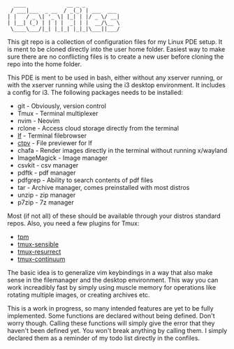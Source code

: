 ```
  ____             __ _ _
 / ___|___  _ __  / _(_) | ___  ___
| |   / _ \| '_ \| |_| | |/ _ \/ __|
| |__| (_) | | | |  _| | |  __/\__ \
 \____\___/|_| |_|_| |_|_|\___||___/
```
This git repo is a collection of configuration files for my Linux PDE setup. It is ment to be cloned directly into the user home folder.
Easiest way to make sure there are no conflicting files is to create a new user before cloning the repo into the home folder.

This PDE is ment to be used in bash, either without any xserver running, or with the xserver running while using the i3 desktop environment. It includes a config for i3.
The following packages needs to be installed:

- git - Obviously, version control
- Tmux - Terminal multiplexer
- nvim - Neovim
- rclone - Access cloud storage directly from the terminal
- [lf](https://github.com/gokcehan/lf) - Terminal filebrowser
- [ctpv](https://github.com/NikitaIvanovV/ctpv) - File previewer for lf
- chafa - Render images directly in the terminal without running x/wayland
- ImageMagick - Image manager
- csvkit - csv manager
- pdftk - pdf manager
- pdfgrep - Ability to search contents of pdf files
- tar - Archive manager, comes preinstalled with most distros
- unzip - zip manager
- p7zip - 7z manager

Most (if not all) of these should be available through your distros standard repos.
Also, you need a few plugins for Tmux:

- [tpm](https://github.com/tmux-plugins/tpm)
- [tmux-sensible](https://github.com/tmux-plugins/tmux-sensible)
- [tmux-resurrect](https://github.com/tmux-plugins/tmux-resurrect)
- [tmux-continuum](https://github.com/tmux-plugins/tmux-continuum)

The basic idea is to generalize vim keybindings in a way that also make sense in the filemanager and the desktop environment.
This way you can work increadibly fast by simply using muscle memory for operations like rotating multiple images, or creating archives etc.

This is a work in progress, so many intended features are yet to be fully implemented. Some functions are declared without being defined.
Don't worry though. Calling these functions will simply give the error that they haven't been defined yet. You won't break anything by calling them.
I simply declared them as a reminder of my todo list directly in the confiles.
